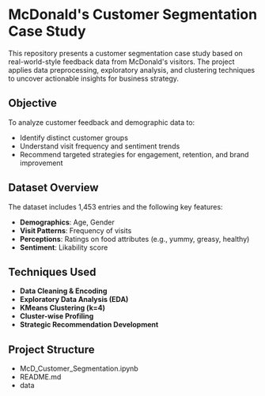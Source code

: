 # McDonald's Customer Segmentation Case Study

This repository presents a customer segmentation case study based on real-world-style feedback data from McDonald's visitors. The project applies data preprocessing, exploratory analysis, and clustering techniques to uncover actionable insights for business strategy.

## Objective

To analyze customer feedback and demographic data to:
- Identify distinct customer groups
- Understand visit frequency and sentiment trends
- Recommend targeted strategies for engagement, retention, and brand improvement

## Dataset Overview

The dataset includes 1,453 entries and the following key features:
- **Demographics**: Age, Gender
- **Visit Patterns**: Frequency of visits
- **Perceptions**: Ratings on food attributes (e.g., yummy, greasy, healthy)
- **Sentiment**: Likability score

## Techniques Used

- **Data Cleaning & Encoding**
- **Exploratory Data Analysis (EDA)**
- **KMeans Clustering (k=4)**
- **Cluster-wise Profiling**
- **Strategic Recommendation Development**

## Project Structure
-  McD_Customer_Segmentation.ipynb 
- README.md 
- data
